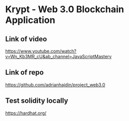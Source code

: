 # Krypt - Web 3.0 Blockchain Application

## Link of video

https://www.youtube.com/watch?v=Wn_Kb3MR_cU&ab_channel=JavaScriptMastery

## Link of repo

https://github.com/adrianhajdin/project_web3.0

## Test solidity locally

https://hardhat.org/
